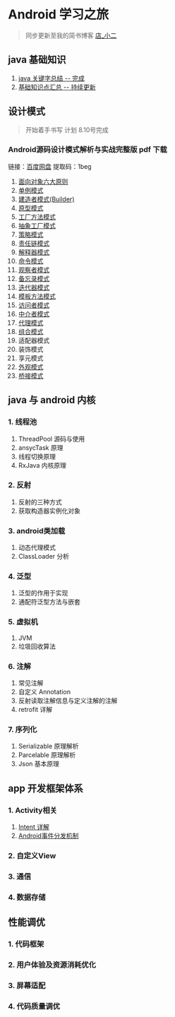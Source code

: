 # Android 学习之旅
 
> 同步更新至我的简书博客 [店_小二](https://www.jianshu.com/u/4f41fb3d2e5f)

## java 基础知识

1. [java 关键字总结 -- 完成](https://github.com/mrlsm/Note/blob/master/java/java_keyword.md)
2. [基础知识点汇总 -- 持续更新](https://github.com/mrlsm/Note/blob/master/java/java_kownledge_point.md)

## 设计模式

> 开始着手书写 计划 8.10号完成

### Android源码设计模式解析与实战完整版 pdf 下载
链接：[百度网盘](https://pan.baidu.com/s/1AV5HMmsWY9XL7c7uIDil1A)   提取码：1beg 

1. [面向对象六大原则](https://github.com/mrlsm/Note/blob/master/designPatterns/six_principles.md)
2. [单例模式](https://github.com/mrlsm/Note/blob/master/designPatterns/singleton.md)
3. [建造者模式(Builder)](https://github.com/mrlsm/Note/blob/master/designPatterns/builder.md)
4. [原型模式](https://github.com/mrlsm/Note/blob/master/designPatterns/prototype.md)
5. [工厂方法模式](https://github.com/mrlsm/Note/blob/master/designPatterns/factory.md)
6. [抽象工厂模式](https://github.com/mrlsm/Note/blob/master/designPatterns/factory.md)
7. [策略模式](https://github.com/mrlsm/Note/blob/master/designPatterns/strategy.md)
8. [责任链模式](https://github.com/mrlsm/Note/blob/master/designPatterns/responsibility.md)
9. [解释器模式](https://github.com/mrlsm/Note/blob/master/designPatterns/interperter.md)
10. [命令模式](https://github.com/mrlsm/Note/blob/master/designPatterns/command.md)
11. [观察者模式](https://github.com/mrlsm/Note/blob/master/designPatterns/observer.md)
12. [备忘录模式](https://github.com/mrlsm/Note/blob/master/designPatterns/memento.md)
13. [迭代器模式](https://github.com/mrlsm/Note/blob/master/designPatterns/iterator.md)
14. [模板方法模式](https://github.com/mrlsm/Note/blob/master/designPatterns/template.md)
15. [访问者模式](https://github.com/mrlsm/Note/blob/master/designPatterns/visitor.md)
16. [中介者模式](https://github.com/mrlsm/Note/blob/master/designPatterns/mediator.md)
17. [代理模式](https://github.com/mrlsm/Note/blob/master/designPatterns/proxy.md)
18. [组合模式](https://github.com/mrlsm/Note/blob/master/designPatterns/composite.md)
19. 适配器模式
20. 装饰模式
21. 享元模式
22. [外观模式](https://github.com/mrlsm/Note/blob/master/designPatterns/facade.md)
23. [桥接模式](https://github.com/mrlsm/Note/blob/master/designPatterns/bridge.md)

## java 与 android 内核

### 1. 线程池

1. ThreadPool 源码与使用
2. ansycTask 原理
3. 线程切换原理
4. RxJava 内核原理

### 2. 反射

1. 反射的三种方式
2. 获取构造器实例化对象

### 3. android类加载

1. 动态代理模式
2. ClassLoader 分析

### 4. 泛型

1. 泛型的作用于实现
2. 通配符泛型方法与嵌套

### 5. 虚拟机

1. JVM
2. 垃圾回收算法

### 6. 注解

1. 常见注解
2. 自定义 Annotation
3. 反射读取注解信息与定义注解的注解
4. retrofit 详解

### 7. 序列化

1. Serializable 原理解析
2. Parcelable 原理解析
3. Json 基本原理

## app 开发框架体系

### 1. Activity相关

1. [Intent 详解](https://github.com/mrlsm/Note/blob/master/android/activity/intent.md)
2. [Android事件分发机制](http://gityuan.com/2015/09/19/android-touch/)

### 2. 自定义View

### 3. 通信

### 4. 数据存储

## 性能调优

### 1. 代码框架

### 2. 用户体验及资源消耗优化

### 3. 屏幕适配

### 4. 代码质量调优
